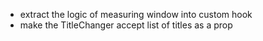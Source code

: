 * extract the logic of measuring window into custom hook
* make the TitleChanger accept list of titles as a prop